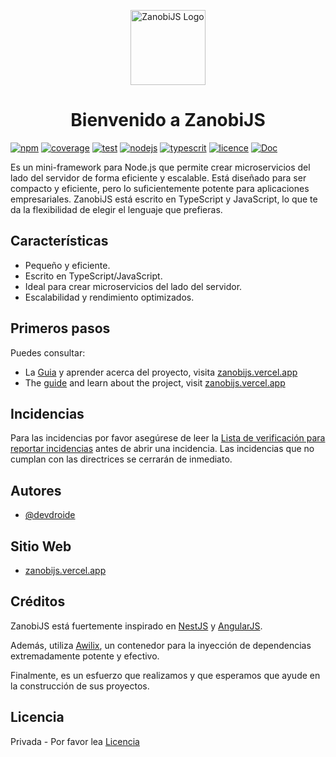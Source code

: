 <p align="center">
  <a href="https://zanobijs.vercel.app/" target="blank"><img src="https://zanobijs.vercel.app/_astro/ZanobiHero.__7I9OCQ_ZkaY1J.webp" width="120" alt="ZanobiJS Logo" /></a>
</p>

<H1 align="center">Bienvenido a ZanobiJS</H1>

[![npm](https://img.shields.io/badge/npm-v1.0.0-darkorange.svg)](https://www.npmjs.com/package/@zanobijs/cli)
[![coverage](https://img.shields.io/badge/coverage-100-green.svg)](https://mochajs.org/)
[![test](https://img.shields.io/badge/test-mocha-CC0000.svg)](https://mochajs.org/)
[![nodejs](https://img.shields.io/badge/nodejs->=16.0.0-darkgreen.svg)](https://nodejs.org)
[![typescrit](https://img.shields.io/badge/TS->=5.2.2-darkblue.svg)](https://www.typescriptlang.org/)
[![licence](https://img.shields.io/badge/licence-MIT-purple.svg)](https://en.wikipedia.org/wiki/MIT_License)
[![Doc](https://img.shields.io/badge/ZNB-Documentation-blue.svg)](https://zanobijs.vercel.app/)

Es un mini-framework para Node.js que permite crear microservicios del lado del servidor de forma eficiente y escalable. Está diseñado para ser compacto y eficiente, pero lo suficientemente potente para aplicaciones empresariales. ZanobiJS está escrito en TypeScript y JavaScript, lo que te da la flexibilidad de elegir el lenguaje que prefieras.

## Características

- Pequeño y eficiente.
- Escrito en TypeScript/JavaScript.
- Ideal para crear microservicios del lado del servidor.
- Escalabilidad y rendimiento optimizados.

## Primeros pasos

Puedes consultar:
- La [Guia](https://zanobijs.vercel.app/es/) y aprender acerca del proyecto, visita [zanobijs.vercel.app](https://zanobijs.vercel.app/en/)
 - The [guide](https://zanobijs.vercel.app/en/) and learn about the project, visit [zanobijs.vercel.app](https://zanobijs.vercel.app/en/)

## Incidencias

Para las incidencias por favor asegúrese de leer la [Lista de verificación para reportar incidencias](https://github.com/devdroide/ZanobiJS/blob/main/CONTRIBUTING.md) antes de abrir una incidencia. Las incidencias que no cumplan con las directrices se cerrarán de inmediato.

## Autores

- [@devdroide](https://www.github.com/devdroide)

## Sitio Web

- [zanobijs.vercel.app](https://zanobijs.vercel.app/es/)

## Créditos

ZanobiJS está fuertemente inspirado en [NestJS](https://nestjs.com/) y [AngularJS](https://angularjs.org/).

Además, utiliza [Awilix](https://github.com/jeffijoe/awilix#readme), un contenedor para la inyección de dependencias extremadamente potente y efectivo.

Finalmente, es un esfuerzo que realizamos y que esperamos que ayude en la construcción de sus proyectos.

## Licencia

Privada - Por favor lea [Licencia](https://github.com/devdroide/ZanobiJS/blob/main/LICENSE)
